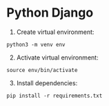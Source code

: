 # Python Django

1. Create virtual environment: 
```
python3 -m venv env
```

2. Activate virtual environment:
```
source env/bin/activate
```

3. Install dependencies:
```
pip install -r requirements.txt
```